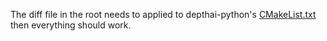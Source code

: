 The diff file in the root needs to applied to depthai-python's [CMakeList.txt](extern/depthai-python/CMakeLists.txt) then everything should work.